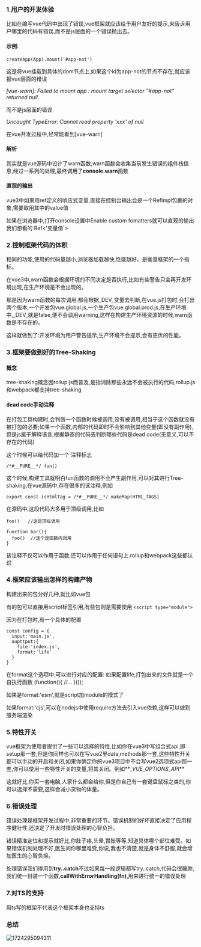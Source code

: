 ### 1.用户的开发体验

比如在编写vue代码中出现了错误,vue框架就应该给予用户友好的提示,来告诉用户哪里的代码有错误,而不是js层面的一个错误抛出去。

#### 示例:

```
createApp(App).mount('#app-not')
```

这是将vue挂载到具体的dom节点上,如果这个id为app-not的节点不存在,就应该报vue层面的错误

*[vue-warn]: Failed to mount app : mount target selector "#app-not" returned null.*

而不是js层面的错误

*Uncaught TypeError: Cannot read property 'xxx' of null*

在vue开发过程中,经常能看到[vue-warn]

#### 解析

其实就是vue源码中设计了warn函数,warn函数会收集当前发生错误的组件栈信息,经过一系列的处理,最终调用了**console.warn**函数

#### 直观的输出

vue3中如果用ref定义的响应式变量,直接在控制台输出会是一个RefImpl包裹的对象,需要取用其中的value值

如果在浏览器中,打开console设置中Enable custom fomatters就可以直观的输出我们想看的 Ref<'变量值'>

### 2.控制框架代码的体积

相同的功能,使用的代码量越小,浏览器加载越快,性能越好。是衡量框架的一个指标。

在vue3中,warn函数会根据环境的不同决定是否执行,比如有些警告只会再开发环境出现,在生产环境是不会出现的。

那是因为warn函数的每次调用,都会根据_DEV_变量去判断,在vue.js打包时,会打出两个版本,一个开发包vue.global.js,一个生产包vue.global.prod.js,在生产环境中,_DEV_就是false,便不会调用warning,这样在构建生产环境资源的时候,warn函数是不存在的。

这样就做到了:开发环境为用户警告提示,生产环境不会提示,会有更优的性能。

### 3.框架要做到好的Tree-Shaking

#### 概念

tree-shaking概念因rollup.js而普及,是指消除那些永远不会被执行的代码,rollup.js和webpack都支持tree-shaking

#### dead code手动注释

在打包工具构建时,会判断一个函数时候被调用,没有被调用,相当于这个函数就没有被打包的必要;如果一个函数,内部的代码即时不会影响到其他变量(即没有副作用),但是js属于解释语言,根据静态的代码去判断哪些代码是dead code(无意义,可以不存在的代码)

这个时候可以给代码加一个 注释标志

```
/*#__PURE__*/ fun()
```

这个时候,构建工具就明白fun函数的调用不会产生副作用,可以对其进行Tree-shaking,在vue源码中,存在很多的该注释,例如

```
export const isHtmlTag = /*#__PURE__*/ makeMap(HTML_TAGS)
```

在源码中,这段代码大多用于顶级调用,比如

```
foo()   //这是顶级调用

function bar(){
  foo()  //这个是函数内调用
}
```

该注释不仅可以作用于函数,还可以作用于任何语句上.rollup和webpack这些都认识

### 4.框架应该输出怎样的构建产物

构建出来的包分好几种,就比如vue包

有的包可以直接用script标签引用,有些包则是需要使用 `<script type="module">`

因为在打包时,有一个具体的配置

```
const config = {
  input:'main.js',
  oupttput:{
    file:'index.js',
    format:'life'
  }
}
```

在format这个选项中,可以进行对应的配置: 如果配置life,打包出来的文件就是一个自执行函数 (function(){  //... }());

如果是format:'esm',就是script加module的模式了

如果format:'cjs',可以在nodejs中使用require方法去引入vue依赖,这样可以做到服务端渲染

### 5.特性开关

vue框架为使用者提供了一些可以选择的特性,比如你在vue3中写组合式api,即setup那一套,但是你同样也可以在写vue2里data,methods那一套,这些特性开关都可以手动的开启和关闭,如果你确定你的vue3项目中不会写vue2选项式api那一套,你可以使用一些特性开关的变量,将其关闭。例如**__VUE_OPTIONS_API_**

这就好比,你买一套电脑,人家什么都会给你,但是你自己有一套键盘鼠标之类的,你可以选择不需要,这样会减小货物的体量。

### 6.错误处理

错误处理是框架开发过程中,非常重要的环节。错误机制的好坏直接决定了应用程序健壮性,还决定了开发时错误处理的心智负担。

错误精准定位和提示就好比,你肚子疼,头晕,胃胀等等,知道具体哪个部位难受。如果错误机制处理不好,医生问你哪里难受,你说,我也不清楚,就是身体不舒服,就会增加医生的心智负担。

处理错误我们得用到**try..catch**不过如果每一段逻辑都写try..catch,代码会很臃肿,我们统一封装一个函数,**callWithErrorHandling(fn)**,用来进行统一的错误处理

### 7.对TS的支持

用ts写的框架不代表这个框架本身也支持ts

### 总结

![1724295094311](https://i-blog.csdnimg.cn/direct/1f17030ec22f4874badcb2f6ee2f0a5e.png)
